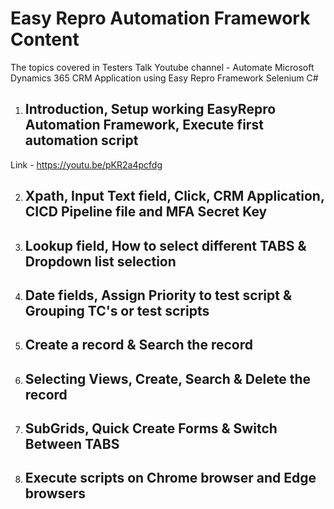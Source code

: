 # Easy Repro Automation Framework Content #
The topics covered in Testers Talk Youtube channel - Automate Microsoft Dynamics 365 CRM Application using Easy Repro Framework Selenium C#

1) ## Introduction, Setup working EasyRepro Automation Framework, Execute first automation script 
Link - https://youtu.be/pKR2a4pcfdg

2) ## Xpath, Input Text field, Click, CRM Application, CICD Pipeline file and MFA Secret Key

3) ## Lookup field, How to select different TABS & Dropdown list selection

4) ## Date fields, Assign Priority to test script & Grouping TC's or test scripts

5) ## Create a record & Search the record

6) ## Selecting Views, Create, Search & Delete the record

7) ## SubGrids, Quick Create Forms & Switch Between TABS

8) ## Execute scripts on Chrome browser and Edge browsers

